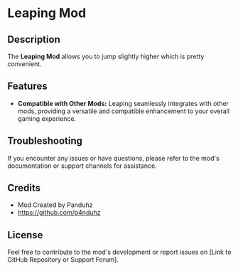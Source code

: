 # Leaping Mod

## Description

The **Leaping Mod** allows you to jump slightly higher which is pretty convenient.

## Features

- **Compatible with Other Mods:** Leaping seamlessly integrates with other mods, providing a versatile and compatible enhancement to your overall gaming experience.


## Troubleshooting

If you encounter any issues or have questions, please refer to the mod's documentation or support channels for assistance.

## Credits

- Mod Created by Panduhz
- https://github.com/p4nduhz

## License

Feel free to contribute to the mod's development or report issues on [Link to GitHub Repository or Support Forum].
